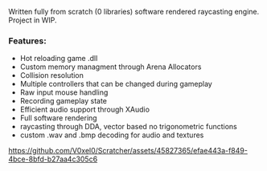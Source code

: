 Written fully from scratch (0 libraries) software rendered raycasting engine. 
Project in WIP.
### Features:
- Hot reloading game .dll
- Custom memory managment through Arena Allocators
- Collision resolution
- Multiple controllers that can be changed during gameplay
- Raw input mouse handling
- Recording gameplay state
- Efficient audio support through XAudio
- Full software rendering
- raycasting through DDA, vector based no trigonometric functions
- custom .wav and .bmp decoding for audio and textures



https://github.com/V0xel0/Scratcher/assets/45827365/efae443a-f849-4bce-8bfd-b27aa4c305c6

